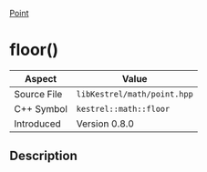 [Point](index)
# floor()
| Aspect | Value |
| --- | --- |
| Source File | `libKestrel/math/point.hpp` |
| C++ Symbol | `kestrel::math::floor` |
| Introduced | Version 0.8.0 |
## Description


